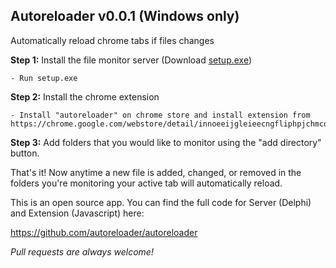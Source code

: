 ## Autoreloader v0.0.1 (Windows only)

Automatically reload chrome tabs if files changes

**Step 1:** Install the file monitor server (Download [setup.exe](https://github.com/autoreloader/autoreloader/blob/master/Setup.exe?raw=true)) 
	
	- Run setup.exe

**Step 2:** Install the chrome extension 

	- Install "autoreloader" on chrome store and install extension from https://chrome.google.com/webstore/detail/innoeeijgleieecngfliphpjchmcobok
	
**Step 3:** Add folders that you would like to monitor using the "add directory" button.

That's it! Now anytime a new file is added, changed, or removed in the folders you're
monitoring your active tab will automatically reload.

This is an open source app. You can find the full code for Server (Delphi) and Extension (Javascript)
here:

https://github.com/autoreloader/autoreloader

*Pull requests are always welcome!*

